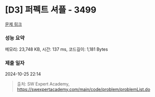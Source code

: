 # [D3] 퍼펙트 셔플 - 3499 

[문제 링크](https://swexpertacademy.com/main/code/problem/problemDetail.do?contestProbId=AWGsRbk6AQIDFAVW) 

### 성능 요약

메모리: 23,748 KB, 시간: 137 ms, 코드길이: 1,181 Bytes

### 제출 일자

2024-10-25 22:14



> 출처: SW Expert Academy, https://swexpertacademy.com/main/code/problem/problemList.do
